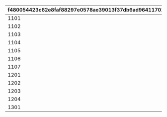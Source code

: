 |f480054423c62e8faf88297e0578ae39013f37db6ad96411701e20f1d3579dfb|36df54045870b632fa0ab95a4c1c1da57d1ff02a960ae30873d8d9f54289a6d3|6750d188e666765be14a39f1c47c3e08daa7f855e362c2c8bf0ebe0b81ea0216|881db3220faf378ed79f6c1cc72af32ba732258e8f1e0d02b5a58afaddb41250|f87ed499efe23f06aaf3c1367087aa3e1183f53c800899bcd62484a033a5e84b|9a17b15e14417b872365c3a597611f3aeceb8f658261d7a6e2cbe74f990ed11d|
| --- | --- | --- | --- | --- | --- |
|1101|1|0|0|20025|1|
|1102|1|0|0|20025|1|
|1103|1|5042002|1|20025|0|
|1104|1|0|0|20025|1|
|1105|1|5042003|1|20025|0|
|1106|1|0|0|20025|1|
|1107|1|5042005|2|20025|0|
|1201|2|5042007|1|20025|0|
|1202|2|5042007|2|20025|0|
|1203|2|0|0|20025|1|
|1204|2|0|0|20025|1|
|1301|1|0|0|20025|0|